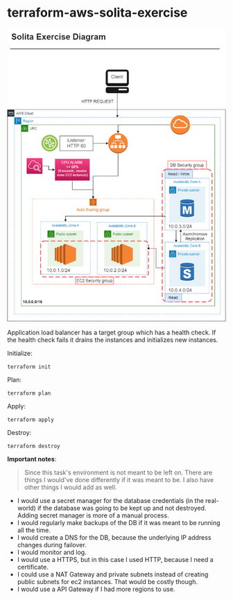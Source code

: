 # terraform-aws-solita-exercise

![Diagram](diagram/solita_exercise_diagram.png)

Application load balancer has a target group which has a health check. If the health check fails it drains the instances and initializes new instances.

Initialize:

```
terraform init
```

Plan:

```
terraform plan
```

Apply:

```
terraform apply
```

Destroy:

```
terraform destroy
```

**Important notes**:

> Since this task's environment is not meant to be left on. There are things I would've done differently if it was meant to be. I also have other things I would add as well.

- I would use a secret manager for the database credentials (in the real-world) if the database was going to be kept up and not destroyed. Adding secret manager is more of a manual process.
- I would regularly make backups of the DB if it was meant to be running all the time.
- I would create a DNS for the DB, because the underlying IP address changes during failover.
- I would monitor and log.
- I would use a HTTPS, but in this case I used HTTP, because I need a certificate.
- I could use a NAT Gateway and private subnets instead of creating public subnets for ec2 instances. That would be costly though.
- I would use a API Gateway if I had more regions to use.
